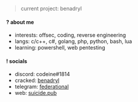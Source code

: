 > current project: benadryl

#### ? about me
- interests: offsec, coding, reverse engineering
- langs: c/c++, c#, golang, php, python, bash, lua
- learning: powershell, web pentesting

#### ! socials
- discord: codeine#1814
- cracked: [benadryl](https://cracked.io/benadryl)
- telegram: [federational](https://t.me/federational)
- web: [suicide.pub](https://suicide.pub)
